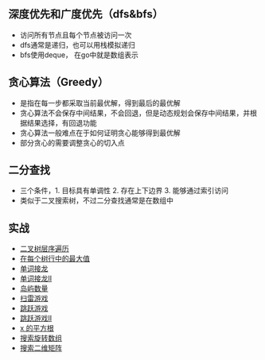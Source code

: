 
## 深度优先和广度优先（dfs&bfs）

- 访问所有节点且每个节点被访问一次
- dfs通常是递归，也可以用栈模拟递归
- bfs使用deque， 在go中就是数组表示

## 贪心算法（Greedy）

- 是指在每一步都采取当前最优解，得到最后的最优解
- 贪心算法不会保存中间结果，不会回退，但是动态规划会保存中间结果，并根据结果选择，有回退功能
- 贪心算法一般难点在于如何证明贪心能够得到最优解
- 部分贪心的需要调整贪心的切入点

## 二分查找
- 三个条件，1. 目标具有单调性 2. 存在上下边界 3. 能够通过索引访问
- 类似于二叉搜索树，不过二分查找通常是在数组中

## 实战
- [二叉树层序遍历](https://leetcode-cn.com/problems/binary-tree-level-order-traversal/)
- [在每个树行中的最大值](https://leetcode-cn.com/problems/find-largest-value-in-each-tree-row/)
- [单词接龙](https://leetcode-cn.com/problems/word-ladder/description/)
- [单词接龙II](https://leetcode-cn.com/problems/word-ladder-ii/)
- [岛屿数量](https://leetcode-cn.com/problems/number-of-islands/)
- [扫雷游戏](https://leetcode-cn.com/problems/minesweeper/description/)
- [跳跃游戏](https://leetcode-cn.com/problems/jump-game/)
- [跳跃游戏II](https://leetcode-cn.com/problems/jump-game-ii/)
- [x 的平方根](https://leetcode-cn.com/problems/sqrtx/)
- [搜索旋转数组](https://leetcode-cn.com/problems/search-in-rotated-sorted-array/)
- [搜索二维矩阵](https://leetcode-cn.com/problems/search-a-2d-matrix/)
